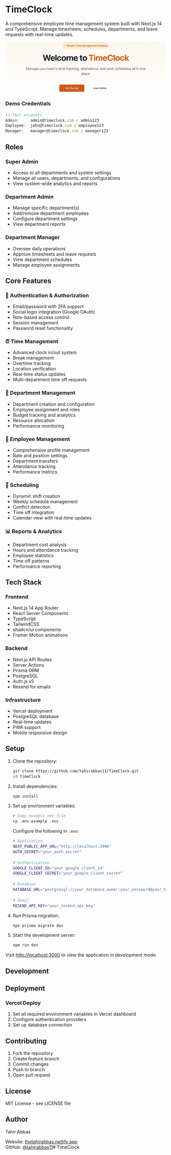# TimeClock

A comprehensive employee time management system built with Next.js 14 and TypeScript. Manage timesheets, schedules, departments, and leave requests with real-time updates.

![Landing Hero](./public/snapshots/landing-hero.png)

### Demo Credentials

```typescript
// Test accounts
Admin:     admin@timeclock.com / admin123
Employee:  john@timeclock.com / employee123  
Manager:   manager@timeclock.com / manager123
```


## Roles

### Super Admin
- Access to all departments and system settings
- Manage all users, departments, and configurations
- View system-wide analytics and reports

### Department Admin
- Manage specific department(s)
- Add/remove department employees
- Configure department settings
- View department reports

### Department Manager
- Oversee daily operations
- Approve timesheets and leave requests
- View department schedules
- Manage employee assignments

## Core Features

### 🔐 Authentication & Authorization
- Email/password with 2FA support
- Social login integration (Google OAuth)
- Role-based access control
- Session management
- Password reset functionality

### ⏰ Time Management
- Advanced clock in/out system
- Break management
- Overtime tracking
- Location verification
- Real-time status updates
- Multi-department time off requests

### 👥 Department Management
- Department creation and configuration
- Employee assignment and roles
- Budget tracking and analytics
- Resource allocation
- Performance monitoring

### 👤 Employee Management
- Comprehensive profile management
- Rate and position settings
- Department transfers
- Attendance tracking
- Performance metrics

### 📅 Scheduling
- Dynamic shift creation
- Weekly schedule management
- Conflict detection
- Time off integration
- Calendar view with real-time updates

### 📊 Reports & Analytics
- Department cost analysis
- Hours and attendance tracking
- Employee statistics
- Time off patterns
- Performance reporting

## Tech Stack

### Frontend
- Next.js 14 App Router
- React Server Components
- TypeScript
- TailwindCSS
- shadcn/ui components
- Framer Motion animations

### Backend
- Next.js API Routes
- Server Actions
- Prisma ORM
- PostgreSQL
- Auth.js v5
- Resend for emails

### Infrastructure
- Vercel deployment
- PostgreSQL database
- Real-time updates
- PWA support
- Mobile responsive design

## Setup

1. Clone the repository:

   ```bash
   git clone https://github.com/tahirabbas11/TimeClock.git
   cd TimeClock
   ```

2. Install dependencies:

   ```bash
   npm install
   ```

3. Set up environment variables:

   ```bash
   # Copy example env file
   cp .env.example .env
   ```

   Configure the following in `.env`:
   ```bash
   # Application
   NEXT_PUBLIC_APP_URL="http://localhost:3000"
   AUTH_SECRET="your_auth_secret"

   # Authentication
   GOOGLE_CLIENT_ID="your_google_client_id"
   GOOGLE_CLIENT_SECRET="your_google_client_secret"

   # Database
   DATABASE_URL="postgresql://your_database_owner:your_password@your_host/your_database?sslmode=require"

   # Email
   RESEND_API_KEY="your_resend_api_key"
   ```

4. Run Prisma migration:

   ```bash
   npx prisma migrate dev
   ```

5. Start the development server:
   ```bash
   npm run dev
   ```
Visit [http://localhost:3000](http://localhost:3000) to view the application in development mode.


## Development

## Deployment
### Vercel Deploy
1. Set all required environment variables in Vercel dashboard
2. Configure authentication providers
3. Set up database connection

## Contributing
1. Fork the repository
2. Create feature branch
3. Commit changes
4. Push to branch
5. Open pull request

## License
MIT License - see LICENSE file

## Author
Tahir Abbas

Website: [thetahirabbas.netlify.app](https://thetahirabbas.netlify.app/)  
GitHub: [@tahirabbas11](https://github.com/tahirabbas11)# TimeClock
